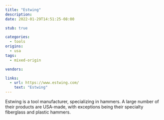 ```yaml
---
title: "Estwing"
description:
date: 2022-01-29T14:51:25-08:00

stub: true

categories:
  - tools
origins:
  - usa
tags:
  - mixed-origin

vendors:

links:
  - url: https://www.estwing.com/
    text: "Estwing"
---
```


Estwing is a tool manufacturer, specializing in hammers. A large number of their
products are USA-made, with exceptions being their specialty fiberglass and
plastic hammers.
